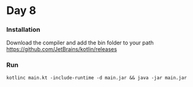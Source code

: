 # Day 8

### Installation

Download the compiler and add the bin folder to your path  
https://github.com/JetBrains/kotlin/releases

### Run

```
kotlinc main.kt -include-runtime -d main.jar && java -jar main.jar
```
